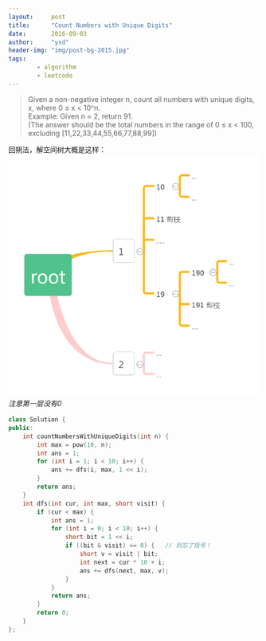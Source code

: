 ```yaml
---
layout:     post
title:      "Count Numbers with Unique Digits"
date:       2016-09-03
author:     "ysd"
header-img: "img/post-bg-2015.jpg"
tags:      
        - algorithm
        - leetcode
---
```


> Given a non-negative integer n, count all numbers with unique digits, x, where 0 ≤ x < 10^n.                  
Example: Given n = 2, return 91.                  
> (The answer should be the total numbers in the range of 0 ≤ x < 100, 
excluding [11,22,33,44,55,66,77,88,99])


回朔法，解空间树大概是这样：
![](/img/in-post/2016-09-03-cnud-rs.png)
_注意第一层没有0_

```cpp
class Solution {
public:
    int countNumbersWithUniqueDigits(int n) {
        int max = pow(10, n);
        int ans = 1;
        for (int i = 1; i < 10; i++) {
            ans += dfs(i, max, 1 << i);
        }
        return ans;
    }
    int dfs(int cur, int max, short visit) {
        if (cur < max) {
            int ans = 1;
            for (int i = 0; i < 10; i++) {
                short bit = 1 << i;
                if ((bit & visit) == 0) {   // 别忘了括号！
                    short v = visit | bit;
                    int next = cur * 10 + i;
                    ans += dfs(next, max, v);
                }
            }
            return ans;
        }
        return 0;
    }
};
```